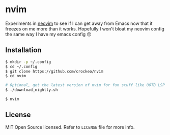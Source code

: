 # nvim

Experiments in [neovim](https://neovim.io/) to see if I can get away from Emacs
now that it freezes on me more than it works. Hopefully I won't bloat my neovim
config the same way I have my emacs config 🙃

## Installation

```bash
$ mkdir -p ~/.config
$ cd ~/.config
$ git clone https://github.com/crockeo/nvim
$ cd nvim

# Optional, get the latest version of nvim for fun stuff like OOTB LSP support
$ ./download_nightly.sh

$ nvim
```

## License

MIT Open Source licensed. Refer to `LICENSE` file for more info.
